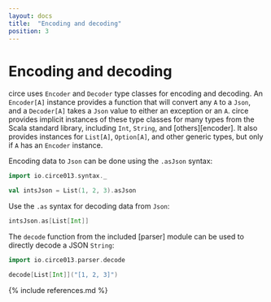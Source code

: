 ```yaml
---
layout: docs
title:  "Encoding and decoding"
position: 3
---
```


# Encoding and decoding

circe uses `Encoder` and `Decoder` type classes for encoding and decoding. An `Encoder[A]` instance
provides a function that will convert any `A` to a `Json`, and a `Decoder[A]` takes a `Json` value
to either an exception or an `A`. circe provides implicit instances of these type classes for many
types from the Scala standard library, including `Int`, `String`, and [others][encoder]. It also
provides instances for `List[A]`, `Option[A]`, and other generic types, but only if `A` has an
`Encoder` instance.

Encoding data to `Json` can be done using the `.asJson` syntax:

```scala mdoc
import io.circe013.syntax._

val intsJson = List(1, 2, 3).asJson
```

Use the `.as` syntax for decoding data from `Json`:

```scala mdoc
intsJson.as[List[Int]]
```

The `decode` function from the included [parser] module can be used to directly decode
a JSON `String`:

```scala mdoc
import io.circe013.parser.decode

decode[List[Int]]("[1, 2, 3]")
```

{% include references.md %}

